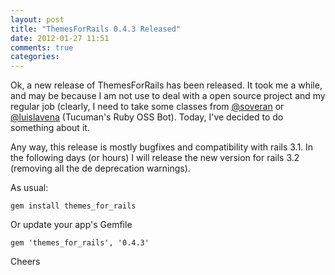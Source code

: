 ```yaml
---
layout: post
title: "ThemesForRails 0.4.3 Released"
date: 2012-01-27 11:51
comments: true
categories: 
---
```


Ok, a new release of ThemesForRails has been released. It took me a while, and may be because I am not use to deal with a open source project and my regular job (clearly, I need to take some classes from [@soveran](http://twitter.com/soveran) or [@luislavena](http://twitter.com/luislavena) (Tucuman's Ruby OSS Bot). Today, I've decided to do something about it. 

Any way, this release is mostly bugfixes and compatibility with rails 3.1. In the following days (or hours) I will release the new version for rails 3.2 (removing all the de deprecation warnings).

As usual: 

    gem install themes_for_rails 

Or update your app's Gemfile

    gem 'themes_for_rails', '0.4.3'

Cheers
